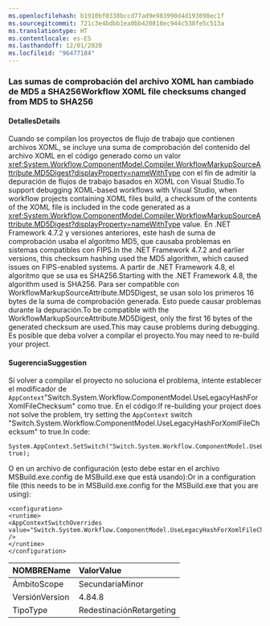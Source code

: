 ```yaml
---
ms.openlocfilehash: b1910bf0338bccd77ad9e983990d4d193698ec1f
ms.sourcegitcommit: 721c3e4bdbb1ea0bb420818ec944c538fe5c513a
ms.translationtype: HT
ms.contentlocale: es-ES
ms.lasthandoff: 12/01/2020
ms.locfileid: "96477184"
---
```

### <a name="workflow-xoml-file-checksums-changed-from-md5-to-sha256"></a><span data-ttu-id="b0a03-101">Las sumas de comprobación del archivo XOML han cambiado de MD5 a SHA256</span><span class="sxs-lookup"><span data-stu-id="b0a03-101">Workflow XOML file checksums changed from MD5 to SHA256</span></span>

#### <a name="details"></a><span data-ttu-id="b0a03-102">Detalles</span><span class="sxs-lookup"><span data-stu-id="b0a03-102">Details</span></span>

<span data-ttu-id="b0a03-103">Cuando se compilan los proyectos de flujo de trabajo que contienen archivos XOML, se incluye una suma de comprobación del contenido del archivo XOML en el código generado como un valor <xref:System.Workflow.ComponentModel.Compiler.WorkflowMarkupSourceAttribute.MD5Digest?displayProperty=nameWithType> con el fin de admitir la depuración de flujos de trabajo basados en XOML con Visual Studio.</span><span class="sxs-lookup"><span data-stu-id="b0a03-103">To support debugging XOML-based workflows with Visual Studio, when workflow projects containing XOML files build, a checksum of the contents of the XOML file is included in the code generated as a <xref:System.Workflow.ComponentModel.Compiler.WorkflowMarkupSourceAttribute.MD5Digest?displayProperty=nameWithType> value.</span></span> <span data-ttu-id="b0a03-104">En .NET Framework 4.7.2 y versiones anteriores, este hash de suma de comprobación usaba el algoritmo MD5, que causaba problemas en sistemas compatibles con FIPS.</span><span class="sxs-lookup"><span data-stu-id="b0a03-104">In the .NET Framework 4.7.2 and earlier versions, this checksum hashing used the MD5 algorithm, which caused issues on FIPS-enabled systems.</span></span> <span data-ttu-id="b0a03-105">A partir de .NET Framework 4.8, el algoritmo que se usa es SHA256.</span><span class="sxs-lookup"><span data-stu-id="b0a03-105">Starting with the .NET Framework 4.8, the algorithm used is SHA256.</span></span> <span data-ttu-id="b0a03-106">Para ser compatible con WorkflowMarkupSourceAttribute.MD5Digest, se usan solo los primeros 16 bytes de la suma de comprobación generada. Esto puede causar problemas durante la depuración.</span><span class="sxs-lookup"><span data-stu-id="b0a03-106">To be compatible with the WorkflowMarkupSourceAttribute.MD5Digest, only the first 16 bytes of the generated checksum are used.This may cause problems during debugging.</span></span> <span data-ttu-id="b0a03-107">Es posible que deba volver a compilar el proyecto.</span><span class="sxs-lookup"><span data-stu-id="b0a03-107">You may need to re-build your project.</span></span>

#### <a name="suggestion"></a><span data-ttu-id="b0a03-108">Sugerencia</span><span class="sxs-lookup"><span data-stu-id="b0a03-108">Suggestion</span></span>

<span data-ttu-id="b0a03-109">Si volver a compilar el proyecto no soluciona el problema, intente establecer el modificador de `AppContext`&quot;Switch.System.Workflow.ComponentModel.UseLegacyHashForXomlFileChecksum&quot; como true. En el código:</span><span class="sxs-lookup"><span data-stu-id="b0a03-109">If re-building your project does not solve the problem, try setting the `AppContext` switch &quot;Switch.System.Workflow.ComponentModel.UseLegacyHashForXomlFileChecksum&quot; to true.In code:</span></span>

<pre><code class="lang-csharp">System.AppContext.SetSwitch(&quot;Switch.System.Workflow.ComponentModel.UseLegacyHashForXomlFileChecksum&quot;, true);&#13;&#10;</code></pre>

<span data-ttu-id="b0a03-110">O en un archivo de configuración (esto debe estar en el archivo MSBuild.exe.config de MSBuild.exe que está usando):</span><span class="sxs-lookup"><span data-stu-id="b0a03-110">Or in a configuration file (this needs to be in MSBuild.exe.config for the MSBuild.exe that you are using):</span></span>

<pre><code class="lang-xml">&lt;configuration&gt;&#13;&#10;&lt;runtime&gt;&#13;&#10;&lt;AppContextSwitchOverrides value=&quot;Switch.System.Workflow.ComponentModel.UseLegacyHashForXomlFileChecksum=true&quot; /&gt;&#13;&#10;&lt;/runtime&gt;&#13;&#10;&lt;/configuration&gt;&#13;&#10;</code></pre>

| <span data-ttu-id="b0a03-111">NOMBRE</span><span class="sxs-lookup"><span data-stu-id="b0a03-111">Name</span></span>    | <span data-ttu-id="b0a03-112">Valor</span><span class="sxs-lookup"><span data-stu-id="b0a03-112">Value</span></span>       |
|:--------|:------------|
| <span data-ttu-id="b0a03-113">Ámbito</span><span class="sxs-lookup"><span data-stu-id="b0a03-113">Scope</span></span>   | <span data-ttu-id="b0a03-114">Secundaria</span><span class="sxs-lookup"><span data-stu-id="b0a03-114">Minor</span></span>       |
| <span data-ttu-id="b0a03-115">Versión</span><span class="sxs-lookup"><span data-stu-id="b0a03-115">Version</span></span> | <span data-ttu-id="b0a03-116">4.8</span><span class="sxs-lookup"><span data-stu-id="b0a03-116">4.8</span></span>         |
| <span data-ttu-id="b0a03-117">Tipo</span><span class="sxs-lookup"><span data-stu-id="b0a03-117">Type</span></span>    | <span data-ttu-id="b0a03-118">Redestinación</span><span class="sxs-lookup"><span data-stu-id="b0a03-118">Retargeting</span></span> |
